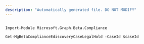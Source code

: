 ```yaml
---
description: "Automatically generated file. DO NOT MODIFY"
---
```


```powershellv2

Import-Module Microsoft.Graph.Beta.Compliance

Get-MgBetaComplianceEdiscoveryCaseLegalHold -CaseId $caseId

```